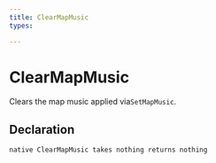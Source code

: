 ```yaml
---
title: ClearMapMusic
types:

---
```


# ClearMapMusic
Clears the map music applied via`SetMapMusic`.

## Declaration

```jass
native ClearMapMusic takes nothing returns nothing
```
